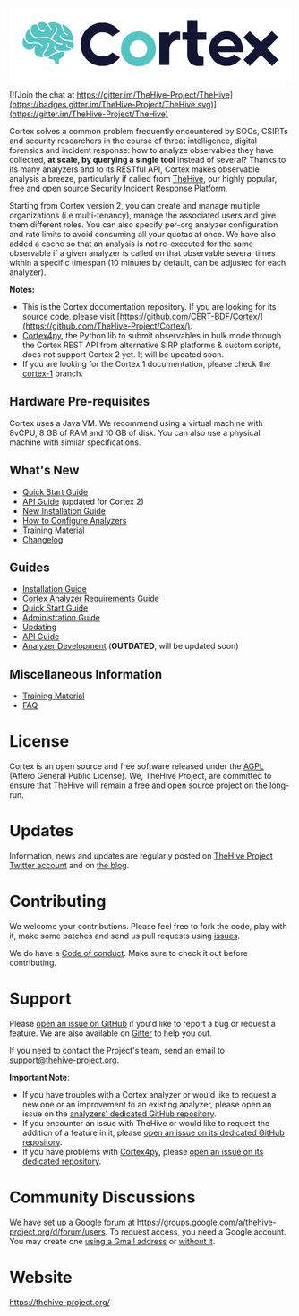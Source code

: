 ![](images/cortex-logo.png)

[![Join the chat at https://gitter.im/TheHive-Project/TheHive](https://badges.gitter.im/TheHive-Project/TheHive.svg)](https://gitter.im/TheHive-Project/TheHive)

Cortex solves a common problem frequently encountered by SOCs, CSIRTs and security researchers in the course of threat intelligence, digital forensics and incident response: how to analyze observables they have collected, **at scale, by querying a single tool** instead of several? Thanks to its many analyzers and to its RESTful API, Cortex makes observable analysis a breeze, particularly if called from [TheHive](https://github.com/TheHive-Project/TheHive/), our highly popular, free and open source Security Incident Response Platform.

Starting from Cortex version 2, you can create and manage multiple organizations (i.e multi-tenancy), manage the associated users and give them different roles. You can also specify per-org analyzer configuration and rate limits to avoid consuming all your quotas at once. We have also added a cache so that an analysis is not re-executed for the same observable if a given analyzer is called on that observable several times within a specific timespan (10 minutes by default, can be adjusted for each analyzer).

**Notes:**

- This is the Cortex documentation repository. If you are looking for its source code, please visit [https://github.com/CERT-BDF/Cortex/](https://github.com/TheHive-Project/Cortex/).
- [Cortex4py](https://github.com/TheHive-Project/Cortex4py), the Python lib to submit observables in bulk mode through the Cortex REST API from alternative SIRP platforms & custom scripts, does not support Cortex 2 yet. It will be updated soon.
- If you are looking for the Cortex 1 documentation, please check the [cortex-1](https://github.com/TheHive-Project/CortexDocs/tree/cortex-1) branch.

## Hardware Pre-requisites
Cortex uses a Java VM. We recommend using a virtual machine with 8vCPU, 8 GB of RAM and 10 GB of disk. You can also use a
physical machine with similar specifications.

## What's New

- [Quick Start Guide](admin/quick-start.md)
- [API Guide](api/api-guide.md) (updated for Cortex 2)
- [New Installation Guide](installation/install-guide.md)
- [How to Configure Analyzers](analyzer_requirements.md)
- [Training Material](https://github.com/TheHive-Project/TheHiveDocs/blob/master/training-material.md)
- [Changelog](https://github.com/TheHive-Project/Cortex/blob/master/CHANGELOG.md)

## Guides
- [Installation Guide](installation/install-guide.md)
- [Cortex Analyzer Requirements Guide](analyzer_requirements.md)
- [Quick Start Guide](admin/quick-start.md)
- [Administration Guide](admin/admin-guide.md)
- [Updating](admin/updating.md)
- [API Guide](api/api-guide.md)
- [Analyzer Development](api/how-to-create-an-analyzer.md) (**OUTDATED**, will be updated soon)

## Miscellaneous Information
- [Training Material](https://github.com/TheHive-Project/TheHiveDocs/blob/master/training-material.md)
- [FAQ](FAQ.md)

# License
Cortex is an open source and free software released under the [AGPL](https://github.com/TheHive-Project/TheHive/blob/master/LICENSE) (Affero General Public License). We, TheHive Project, are committed to ensure that TheHive will remain a free and open source project on the long-run.

# Updates
Information, news and updates are regularly posted on [TheHive Project Twitter account](https://twitter.com/thehive_project) and on [the blog](https://blog.thehive-project.org/).

# Contributing
We welcome your contributions. Please feel free to fork the code, play with it, make some patches and send us pull requests using [issues](https://github.com/TheHive-Project/Cortex/issues).

We do have a [Code of conduct](code_of_conduct.md). Make sure to check it out before contributing.

# Support
Please [open an issue on GitHub](https://github.com/TheHive-Project/Cortex/issues/new) if you'd like to report a bug or request a feature. We are also available on [Gitter](https://gitter.im/TheHive-Project/TheHive) to help you out.

If you need to contact the Project's team, send an email to <support@thehive-project.org>.

**Important Note**:

- If you have troubles with a Cortex analyzer or would like to request a new one or an improvement to an existing analyzer, please open an issue on the [analyzers' dedicated GitHub repository](https://github.com/TheHive-Project/cortex-analyzers/issues/new).
- If you encounter an issue with TheHive or would like to request the addition of a feature in it, please [open an issue on its dedicated GitHub repository](https://github.com/TheHive-Project/TheHive/issues/new).
- If you have problems with [Cortex4py](https://github.com/TheHive-Project/Cortex4py), please [open an issue on its dedicated repository](https://github.com/TheHive-Project/Cortex4py/issues/new).

# Community Discussions
We have set up a Google forum at <https://groups.google.com/a/thehive-project.org/d/forum/users>. To request access, you need a Google account. You may create one [using a Gmail address](https://accounts.google.com/SignUp?hl=en) or [without it](https://accounts.google.com/SignUpWithoutGmail?hl=en).

# Website
<https://thehive-project.org/>
